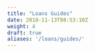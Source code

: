 ```yaml
---
title: "Loans Guides"
date: 2018-11-13T08:53:10Z
weight: 4
draft: true
aliases: '/loans/guides/'
---
```

